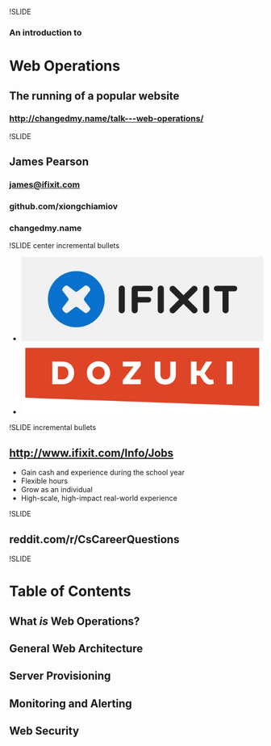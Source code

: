 !SLIDE 
### An introduction to
# Web Operations
## The running of a popular website
### http://changedmy.name/talk---web-operations/

!SLIDE
## James Pearson
### james@ifixit.com
### github.com/xiongchiamiov
### changedmy.name

!SLIDE center incremental bullets
* ![iFixit](ifixit.png)
* ![Dozuki](dozuki.png)

!SLIDE incremental bullets
## http://www.ifixit.com/Info/Jobs

* Gain cash and experience during the school year
* Flexible hours
* Grow as an individual
* High-scale, high-impact real-world experience

!SLIDE
## reddit.com/r/CsCareerQuestions

!SLIDE
# Table of Contents #
## What *is* Web Operations?
## General Web Architecture
## Server Provisioning
## Monitoring and Alerting
## Web Security


